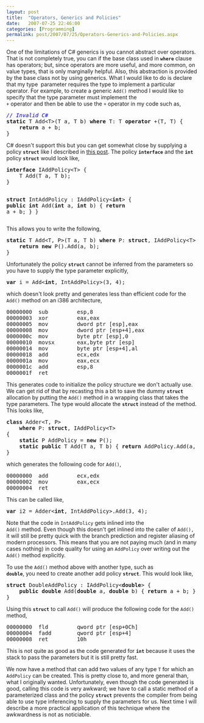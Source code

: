 ```yaml
---
layout: post
title:  "Operators, Generics and Policies"
date:   2007-07-25 22:46:00
categories: [Programming]
permalink: post/2007/07/25/Operators-Generics-and-Policies.aspx
---
```

<div class="text"><p>One of the limitations of C# generics is you cannot abstract over operators.
That is not completely true, you can if the base class used in <code><strong>where</strong></code> clause has
operators; but, since operators are more useful, and more common, on value types,
that is only marginally helpful. Also, this abstraction is provided by the base
class not by using generics. What I would like to do is declare that my type&nbsp;
parameter requires the type to implement a particular operator. For example, to create a generic <code>Add()</code>
method I would like to specify that the type parameter must implement the <code>
+</code> operator and then be able to use the <code>+</code> operator in my code
such as,</p>
<pre><span style="color: blue"><em>// Invalid C#</em></span>
<strong>static</strong> T Add&lt;T&gt;(T a, T b) <strong>where</strong> T: T <strong>operator</strong> +(T, T) {
    <strong>return</strong> a + b;
}</pre>

<p>C# doesn't support this but you can get somewhat close by supplying a policy
<code><strong>struct</strong></code> like I described in
<a href="post/2007/07/02/C-Mixins-Sort-of.aspx">
this post</a>. The policy <code><strong>interface</strong></code> and the <code><strong>int</strong></code> policy <code><strong>struct</strong></code> would
look like,</p>
<pre><b>interface</b> IAddPolicy&lt;T&gt; {
    T Add(T a, T b);
}

<b>struct</b> IntAddPolicy : IAddPolicy&lt;<b>int</b>&gt; {
    <b>public</b> <b>int</b> Add(<b>int</b> a, <b>int</b> b) { <b>return</b> a + b; }
}</pre>
<p>This allows you to write the following,</p>
<pre><b>static</b> T Add&lt;T, P&gt;(T a, T b) <strong>where</strong> P: <b>struct</b>, IAddPolicy&lt;T&gt; {
    <b>return</b> <b>new</b> P().Add(a, b);
}</pre>
<p>Unfortunately the policy <code><strong>struct</strong></code> cannot be
inferred from the parameters so you have to supply the type parameter
explicitly,</p>
<pre><strong>var</strong> i = Add&lt;<b>int</b>, IntAddPolicy&gt;(3, 4);</pre>
<p>which doesn't look pretty and generates less than efficient code for the <code>Add()</code>
method on an i386 architecture,</p>
<pre>00000000  sub         esp,8
00000003  xor         eax,eax
00000005  mov         dword ptr [esp],eax
00000008  mov         dword ptr [esp+4],eax
0000000c  mov         byte ptr [esp],0
00000010  movsx       eax,byte ptr [esp]
00000014  mov         byte ptr [esp+4],al
00000018  add         ecx,edx
0000001a  mov         eax,ecx
0000001c  add         esp,8
0000001f  ret              </pre>
<p>This generates code to initialize the policy
structure we don't actually use. We can get rid of that by recasting this a bit to save the dummy <code><strong>struct</strong></code> allocation by putting the
<code>Add()</code> method in a wrapping class that takes the type parameters.
The type would allocate the <code><strong>struct</strong></code> instead of the
method. This looks
like,</p>
<pre><b>class</b> Adder&lt;T, P&gt;
    <strong>where</strong> P: <b>struct</b>, IAddPolicy&lt;T&gt;
{
    <b>static</b> P AddPolicy = <b>new</b> P();
    <b>static</b> <b>public</b> T Add(T a, T b) { <b>return</b> AddPolicy.Add(a, b); }
}</pre>
<p>which generates the following code for <code>Add()</code>,</p>
<pre>00000000  add         ecx,edx
00000002  mov         eax,ecx
00000004  ret              </pre>
<p>This can be called like,</p>
<pre><strong>var</strong> i2 = Adder&lt;<b>int</b>, IntAddPolicy&gt;.Add(3, 4);</pre>
<p>Note that the code in <code>IntAddPolicy</code> gets inlined into the <code>
Add()</code> method. Even though this doesn't get inlined into the caller of
<code>Add(),</code> it will still be pretty quick with the branch prediction and
register aliasing of modern processors. This means that you are not paying much
(and in many cases nothing) in code quality for using an <code>AddPolicy</code> over writing out the <code>
Add()</code> method explicitly.</p>
<p>To use the <code>Add()</code> method above with another type, such as <code>
<strong>double</strong></code>, you need to create another
add policy <code><strong>struct</strong></code>. This would look like,</p>
<pre><b>struct</b> DoubleAddPolicy : IAddPolicy&lt;<b>double</b>&gt; {
    <b>public</b> <b>double</b> Add(<b>double</b> a, <b>double</b> b) { <b>return</b> a + b; }
}</pre>
<p>Using this <code><strong>struct</strong></code> to call <code>Add()</code>
will produce the following code for the <code>Add()</code> method,</p>
<pre>00000000  fld         qword ptr [esp+0Ch]
00000004  fadd        qword ptr [esp+4]
00000008  ret         10h  </pre>
<p>This is not quite as good as the code generated for <code><strong>int</strong></code>
because it uses the stack to pass the parameters but it is still pretty fast.</p>
<p>We now have a method that can add two values of any type <code>T</code> for
which an <code>AddPolicy</code> can be created. This is pretty close to, and
more general than, what I originally wanted. Unfortunately, even though the code
generated is good, calling this code is very awkward; we have to call a static
method of a parameterized class and the policy <code><strong>struct</strong></code>
prevents the compiler from being able to use type inferencing to supply the
parameters for us. Next time I will describe a more practical application of
this technique where the awkwardness is not as noticiable.</p>
</div>

